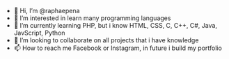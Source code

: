 - 👋 Hi, I’m @raphaepena
- 👀 I’m interested in learn many programming languages
- 🌱 I’m currently learning PHP, but i know HTML, CSS, C, C++, C#, Java, JavScript, Python 
- 💞️ I’m looking to collaborate on all projects that i have knowledge
- 📫 How to reach me Facebook or Instagram, in future i build my portfolio

<!---
raphaepena/raphaepena is a ✨ special ✨ repository because its `README.md` (this file) appears on your GitHub profile.
You can click the Preview link to take a look at your changes.
--->
